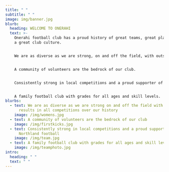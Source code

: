 ```yaml
---
title: " "
subtitle: " "
image: img/banner.jpg
blurb:
  heading: WELCOME TO ONERAHI
  text: >-
    Onerahi football club has a proud history of great teams, great players, and
    a great club culture.


    We are as diverse as we are strong, on and off the field, with outstanding results in all competitions.


    A community of volunteers are the bedrock of our club.


    Consistently strong in local competitions and a proud supporter of Northland football.


    A family football club with grades for all ages and skill levels.
blurbs:
  - text: We are as diverse as we are strong on and off the field with outstanding
      results in all competitions over our history
    image: /img/womens.jpg
  - text: A community of volunteers are the bedrock of our club
    image: /img/firstkicks.jpg
  - text: Consistently strong in local competitions and a proud supporter of
      Northland football
    image: /img/team.jpg
  - text: A family football club with grades for all ages and skill levels
    image: /img/teamphoto.jpg
intro:
  heading: " "
  text: " "
---
```

